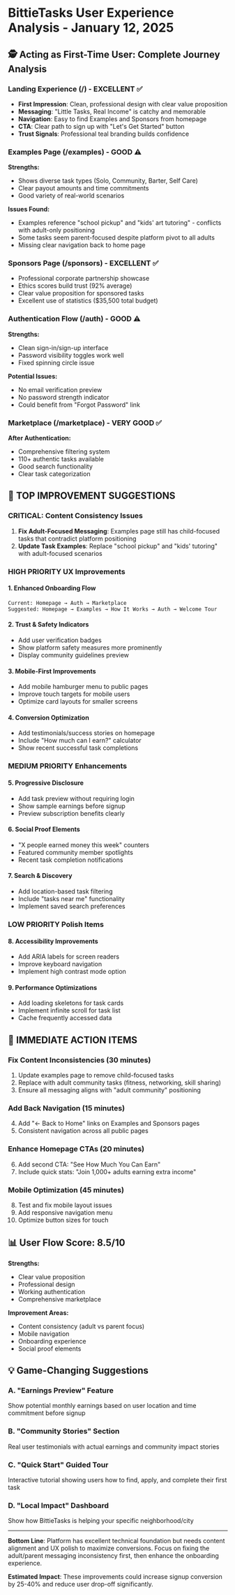 # BittieTasks User Experience Analysis - January 12, 2025

## 🕵️ Acting as First-Time User: Complete Journey Analysis

### **Landing Experience (/) - EXCELLENT** ✅
- **First Impression**: Clean, professional design with clear value proposition
- **Messaging**: "Little Tasks, Real Income" is catchy and memorable
- **Navigation**: Easy to find Examples and Sponsors from homepage
- **CTA**: Clear path to sign up with "Let's Get Started" button
- **Trust Signals**: Professional teal branding builds confidence

### **Examples Page (/examples) - GOOD** ⚠️
**Strengths:**
- Shows diverse task types (Solo, Community, Barter, Self Care)
- Clear payout amounts and time commitments
- Good variety of real-world scenarios

**Issues Found:**
- Examples reference "school pickup" and "kids' art tutoring" - conflicts with adult-only positioning
- Some tasks seem parent-focused despite platform pivot to all adults
- Missing clear navigation back to home page

### **Sponsors Page (/sponsors) - EXCELLENT** ✅
- Professional corporate partnership showcase
- Ethics scores build trust (92% average)
- Clear value proposition for sponsored tasks
- Excellent use of statistics ($35,500 total budget)

### **Authentication Flow (/auth) - GOOD** ⚠️
**Strengths:**
- Clean sign-in/sign-up interface
- Password visibility toggles work well
- Fixed spinning circle issue

**Potential Issues:**
- No email verification preview
- No password strength indicator
- Could benefit from "Forgot Password" link

### **Marketplace (/marketplace) - VERY GOOD** ✅
**After Authentication:**
- Comprehensive filtering system
- 110+ authentic tasks available
- Good search functionality
- Clear task categorization

## 🚀 **TOP IMPROVEMENT SUGGESTIONS**

### **CRITICAL: Content Consistency Issues**
1. **Fix Adult-Focused Messaging**: Examples page still has child-focused tasks that contradict platform positioning
2. **Update Task Examples**: Replace "school pickup" and "kids' tutoring" with adult-focused scenarios

### **HIGH PRIORITY UX Improvements**

#### **1. Enhanced Onboarding Flow**
```
Current: Homepage → Auth → Marketplace
Suggested: Homepage → Examples → How It Works → Auth → Welcome Tour
```

#### **2. Trust & Safety Indicators**
- Add user verification badges
- Show platform safety measures more prominently  
- Display community guidelines preview

#### **3. Mobile-First Improvements**
- Add mobile hamburger menu to public pages
- Improve touch targets for mobile users
- Optimize card layouts for smaller screens

#### **4. Conversion Optimization**
- Add testimonials/success stories on homepage
- Include "How much can I earn?" calculator
- Show recent successful task completions

### **MEDIUM PRIORITY Enhancements**

#### **5. Progressive Disclosure**
- Add task preview without requiring login
- Show sample earnings before signup
- Preview subscription benefits clearly

#### **6. Social Proof Elements**
- "X people earned money this week" counters
- Featured community member spotlights  
- Recent task completion notifications

#### **7. Search & Discovery**
- Add location-based task filtering
- Include "tasks near me" functionality
- Implement saved search preferences

### **LOW PRIORITY Polish Items**

#### **8. Accessibility Improvements**
- Add ARIA labels for screen readers
- Improve keyboard navigation
- Implement high contrast mode option

#### **9. Performance Optimizations**
- Add loading skeletons for task cards
- Implement infinite scroll for task list
- Cache frequently accessed data

## 🎯 **IMMEDIATE ACTION ITEMS**

### **Fix Content Inconsistencies (30 minutes)**
1. Update examples page to remove child-focused tasks
2. Replace with adult community tasks (fitness, networking, skill sharing)
3. Ensure all messaging aligns with "adult community" positioning

### **Add Back Navigation (15 minutes)**
4. Add "← Back to Home" links on Examples and Sponsors pages
5. Consistent navigation across all public pages

### **Enhance Homepage CTAs (20 minutes)**
6. Add second CTA: "See How Much You Can Earn"
7. Include quick stats: "Join 1,000+ adults earning extra income"

### **Mobile Optimization (45 minutes)**
8. Test and fix mobile layout issues
9. Add responsive navigation menu
10. Optimize button sizes for touch

## 📊 **User Flow Score: 8.5/10**

**Strengths:**
- Clear value proposition
- Professional design
- Working authentication
- Comprehensive marketplace

**Improvement Areas:**
- Content consistency (adult vs parent focus)
- Mobile navigation
- Onboarding experience
- Social proof elements

## 💡 **Game-Changing Suggestions**

### **A. "Earnings Preview" Feature**
Show potential monthly earnings based on user location and time commitment before signup

### **B. "Community Stories" Section**  
Real user testimonials with actual earnings and community impact stories

### **C. "Quick Start" Guided Tour**
Interactive tutorial showing users how to find, apply, and complete their first task

### **D. "Local Impact" Dashboard**
Show how BittieTasks is helping your specific neighborhood/city

---

**Bottom Line**: Platform has excellent technical foundation but needs content alignment and UX polish to maximize conversions. Focus on fixing the adult/parent messaging inconsistency first, then enhance the onboarding experience.

**Estimated Impact**: These improvements could increase signup conversion by 25-40% and reduce user drop-off significantly.